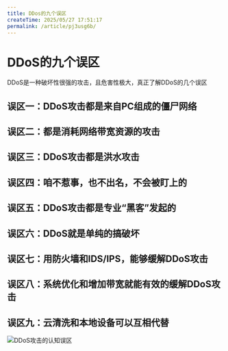 ```yaml
---
title: DDos的九个误区
createTime: 2025/05/27 17:51:17
permalink: /article/pj3usg6b/
---
```

# DDoS的九个误区

DDoS是一种破坏性很强的攻击，且危害性极大，真正了解DDoS的几个误区

## 误区一：DDoS攻击都是来自PC组成的僵尸网络

## 误区二：都是消耗网络带宽资源的攻击

## 误区三：DDoS攻击都是洪水攻击

## 误区四：咱不惹事，也不出名，不会被盯上的

## 误区五：DDoS攻击都是专业“黑客”发起的

## 误区六：DDoS就是单纯的搞破坏

## 误区七：用防火墙和IDS/IPS，能够缓解DDoS攻击

## 误区八：系统优化和增加带宽就能有效的缓解DDoS攻击

## 误区九：云清洗和本地设备可以互相代替

![DDoS攻击的认知误区](https://imgoss.xgss.net/picgo/DDoS攻击的认知误区.jpg?aliyun)